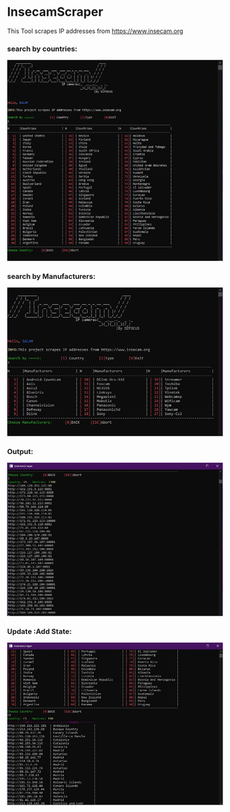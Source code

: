 # InsecamScraper
This Tool scrapes IP addresses from https://www.insecam.org

<h3> search by countries: </h3>

<img src="https://github.com/dzfocus/InsecamScraper/blob/master/pic1.JPG">

<h3> search by Manufacturers: </h3>

<img src="https://github.com/dzfocus/InsecamScraper/blob/master/pic2.JPG?raw=true">

<h3> Output: </h3>
<img src="https://github.com/dzfocus/InsecamScraper/blob/master/pic3.JPG?raw=true">

<h3> Update :Add State: </h3>
<img src="https://github.com/dzfocus/InsecamScraper/blob/master/Capture4.JPG?raw=true">
